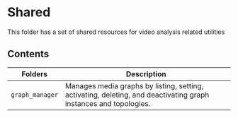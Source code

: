 # Shared

This folder has a set of shared resources for video analysis related utilities

## Contents

| Folders              | Description                                                                                                      |
|----------------------|---------------------------------------------------                                                               |
| `graph_manager`      | Manages media graphs by listing, setting, activating, deleting, and deactivating graph instances and topologies. | 
